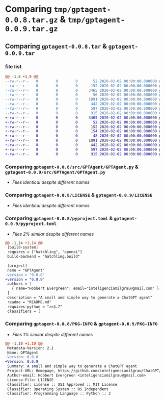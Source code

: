 # Comparing `tmp/gptagent-0.0.8.tar.gz` & `tmp/gptagent-0.0.9.tar.gz`

## Comparing `gptagent-0.0.8.tar` & `gptagent-0.0.9.tar`

### file list

```diff
@@ -1,8 +1,9 @@
--rw-r--r--   0        0        0       52 2020-02-02 00:00:00.000000 gptagent-0.0.8/examples/chat_key.json
--rw-r--r--   0        0        0      152 2020-02-02 00:00:00.000000 gptagent-0.0.8/examples/gptagent_example.py
--rw-r--r--   0        0        0     3465 2020-02-02 00:00:00.000000 gptagent-0.0.8/src/GPTAgent/GPTAgent.py
--rw-r--r--   0        0        0       56 2020-02-02 00:00:00.000000 gptagent-0.0.8/.gitignore
--rw-r--r--   0        0        0     1091 2020-02-02 00:00:00.000000 gptagent-0.0.8/LICENSE
--rw-r--r--   0        0        0      442 2020-02-02 00:00:00.000000 gptagent-0.0.8/README.md
--rw-r--r--   0        0        0      597 2020-02-02 00:00:00.000000 gptagent-0.0.8/pyproject.toml
--rw-r--r--   0        0        0      915 2020-02-02 00:00:00.000000 gptagent-0.0.8/PKG-INFO
+-rw-r--r--   0        0        0     3465 2020-02-02 00:00:00.000000 gptagent-0.0.9/src/GPTAgent/GPTAgent.py
+-rw-r--r--   0        0        0       52 2020-02-02 00:00:00.000000 gptagent-0.0.9/tests/chat_key.json
+-rw-r--r--   0        0        0      152 2020-02-02 00:00:00.000000 gptagent-0.0.9/tests/gptagent_example.py
+-rw-r--r--   0        0        0      154 2020-02-02 00:00:00.000000 gptagent-0.0.9/tests/testa_agente.py
+-rw-r--r--   0        0        0       48 2020-02-02 00:00:00.000000 gptagent-0.0.9/.gitignore
+-rw-r--r--   0        0        0     1091 2020-02-02 00:00:00.000000 gptagent-0.0.9/LICENSE
+-rw-r--r--   0        0        0      442 2020-02-02 00:00:00.000000 gptagent-0.0.9/README.md
+-rw-r--r--   0        0        0      597 2020-02-02 00:00:00.000000 gptagent-0.0.9/pyproject.toml
+-rw-r--r--   0        0        0      915 2020-02-02 00:00:00.000000 gptagent-0.0.9/PKG-INFO
```

### Comparing `gptagent-0.0.8/src/GPTAgent/GPTAgent.py` & `gptagent-0.0.9/src/GPTAgent/GPTAgent.py`

 * *Files identical despite different names*

### Comparing `gptagent-0.0.8/LICENSE` & `gptagent-0.0.9/LICENSE`

 * *Files identical despite different names*

### Comparing `gptagent-0.0.8/pyproject.toml` & `gptagent-0.0.9/pyproject.toml`

 * *Files 2% similar despite different names*

```diff
@@ -1,14 +1,14 @@
 [build-system]
 requires = ["hatchling", "openai"]
 build-backend = "hatchling.build"
 
 [project]
 name = "GPTAgent"
-version = "0.0.8"
+version = "0.0.9"
 authors = [
   { name="Hobbert Evergreen", email="inteligenciamilgrau@gmail.com" },
 ]
 description = "A small and simple way to generate a ChatGPT agent"
 readme = "README.md"
 requires-python = ">=3.7"
 classifiers = [
```

### Comparing `gptagent-0.0.8/PKG-INFO` & `gptagent-0.0.9/PKG-INFO`

 * *Files 1% similar despite different names*

```diff
@@ -1,10 +1,10 @@
 Metadata-Version: 2.1
 Name: GPTAgent
-Version: 0.0.8
+Version: 0.0.9
 Summary: A small and simple way to generate a ChatGPT agent
 Project-URL: Homepage, https://github.com/inteligenciamilgrau/ChatGPT/tree/main/GPTAgent
 Author-email: Hobbert Evergreen <inteligenciamilgrau@gmail.com>
 License-File: LICENSE
 Classifier: License :: OSI Approved :: MIT License
 Classifier: Operating System :: OS Independent
 Classifier: Programming Language :: Python :: 3
```

